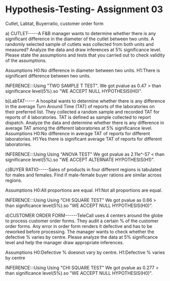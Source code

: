 # Hypothesis-Testing- Assignment 03
Cutlet, Labtat, Buyerratio, customer order form

a) CUTLET-----A F&B manager wants to determine whether there is any significant difference in the diameter of the cutlet between two units. A randomly selected sample of cutlets was collected from both units and measured? Analyze the data and draw inferences at 5% significance level. Please state the assumptions and tests that you carried out to check validity of the assumptions.
 
 Assumptions H0:No difference in diameter between two units.
              H1:There is significant difference between two units.
  
  INFERENCE:::Using  "TWO SAMPLE T TEST".
              We got pvalue as 0.47 > than significance level(5%).so "WE ACCEPT NULL HYPOTHESIS(H0)". 
              
              
b)LabTAT----- A hospital wants to determine whether there is any difference in the average Turn Around Time (TAT) of reports of the laboratories on their preferred list. They collected a random sample and recorded TAT for reports of 4 laboratories. TAT is defined as sample collected to report dispatch.
   Analyze the data and determine whether there is any difference in average TAT among the different laboratories at 5% significance level.
 
Assumptions   H0:No difference in average TAT of reports for different laboratories. 
              H1:Yes there is significant  average TAT of reports for different laboratories.
  
  INFERENCE:::Using  Using "ANOVA TEST"
              We got pvalue as 2.11e^-57 < than significance level(5%).so "WE ACCEPT ALTERNATE HYPOTHESIS(H1)".
              
              
              
c)BUYER RATIO-----Sales of products in four different regions is tabulated for males and females. Find if male-female buyer rations are similar across regions.

   Assumptions   H0:All proportions are equal.
                 H1:Not all proportions are equal.
  
  INFERENCE:::Using  Using "CHI SQUARE TEST"
              We got pvalue as 0.66 > than significance level(5%).so "WE ACCEPT NULL HYPOTHESIS(H0)".
              
              
  
  d)CUSTOMER ORDER FORM------TeleCall uses 4 centers around the globe to process customer order forms. They audit a certain %  of the customer order forms. Any error in order form renders it defective and has to be reworked before processing.  The manager wants to check whether the defective %  varies by centre. Please analyze the data at 5% significance level and help the manager draw appropriate inferences.
  
  
   Assumptions   H0:Defective % doesnot vary by centre.
                 H1:Defective % varies by centre
  
  INFERENCE:::Using  Using "CHI SQUARE TEST"
              We got pvalue as 0.277 > than significance level(5%).so "WE ACCEPT NULL HYPOTHESIS(H0)".
              
              
              
                 

              
              
              
